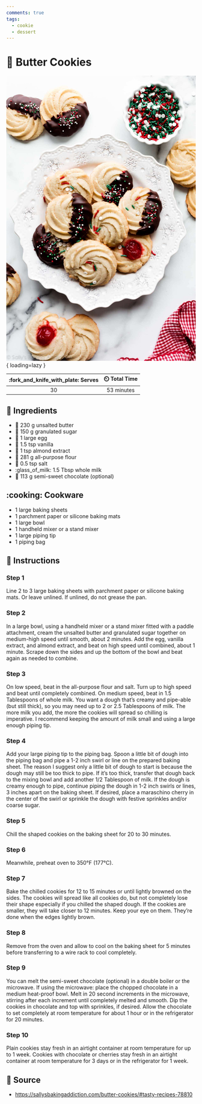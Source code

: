 ```yaml
---
comments: true
tags:
  - cookie
  - dessert
---
```

# :cookie: Butter Cookies

![Butter Cookies](../assets/images/butter-cookies.jpg){ loading=lazy }

| :fork_and_knife_with_plate: Serves | :timer_clock: Total Time |
|:----------------------------------:|:-----------------------: |
| 30 | 53 minutes |

## :salt: Ingredients

- :butter: 230 g unsalted butter
- :candy: 150 g granulated sugar
- :egg: 1 large egg
- :icecream: 1.5 tsp vanilla
- :chestnut: 1 tsp almond extract
- :ear_of_rice: 281 g all-purpose flour
- :salt: 0.5 tsp salt
- :glass_of_milk: 1.5 Tbsp whole milk
- :chocolate_bar: 113 g semi-sweet chocolate (optional)

## :cooking: Cookware

- 1 large baking sheets
- 1 parchment paper or silicone baking mats
- 1 large bowl
- 1 handheld mixer or a stand mixer
- 1 large piping tip
- 1 piping bag

## :pencil: Instructions

### Step 1

Line 2 to 3 large baking sheets with parchment paper or silicone baking mats. Or leave unlined. If unlined, do not
grease the pan.

### Step 2

In a large bowl, using a handheld mixer or a stand mixer fitted with a paddle attachment, cream the unsalted butter and
granulated sugar together on medium-high speed until smooth, about 2 minutes. Add the egg, vanilla extract, and almond
extract, and beat on high speed until combined, about 1 minute. Scrape down the sides and up the bottom of the bowl and
beat again as needed to combine.

### Step 3

On low speed, beat in the all-purpose flour and salt. Turn up to high speed and beat until completely combined. On
medium speed, beat in 1.5 Tablespoons of whole milk. You want a dough that’s creamy and pipe-able (but still thick),
so you may need up to 2 or 2.5 Tablespoons of milk. The more milk you add, the more the cookies will spread so chilling
is imperative. I recommend keeping the amount of milk small and using a large enough piping tip.

### Step 4

Add your large piping tip to the piping bag. Spoon a little bit of dough into the piping bag and pipe a 1-2 inch swirl
or line on the prepared baking sheet. The reason I suggest only a little bit of dough to start is because the dough may
still be too thick to pipe. If it’s too thick, transfer that dough back to the mixing bowl and add another 1/2
Tablespoon of milk. If the dough is creamy enough to pipe, continue piping the dough in 1-2 inch swirls or lines, 3
inches apart on the baking sheet. If desired, place a maraschino cherry in the center of the swirl or sprinkle the dough
with festive sprinkles and/or coarse sugar.

### Step 5

Chill the shaped cookies on the baking sheet for 20 to 30 minutes.

### Step 6

Meanwhile, preheat oven to 350°F (177°C).

### Step 7

Bake the chilled cookies for 12 to 15 minutes or until lightly browned on the sides. The cookies will spread like all
cookies do, but not completely lose their shape especially if you chilled the shaped dough. If the cookies are smaller,
they will take closer to 12 minutes. Keep your eye on them. They’re done when the edges lightly brown.

### Step 8

Remove from the oven and allow to cool on the baking sheet for 5 minutes before transferring to a wire rack to cool
completely.

### Step 9

You can melt the semi-sweet chocolate (optional) in a double boiler or the microwave. If using the microwave: place
the chopped chocolate in a medium heat-proof bowl. Melt in 20 second increments in the microwave, stirring after each
increment until completely melted and smooth. Dip the cookies in chocolate and top with sprinkles, if desired. Allow
the chocolate to set completely at room temperature for about 1 hour or in the refrigerator for 20 minutes.

### Step 10

Plain cookies stay fresh in an airtight container at room temperature for up to 1 week. Cookies with chocolate or
cherries stay fresh in an airtight container at room temperature for 3 days or in the refrigerator for 1 week.

## :link: Source

- <https://sallysbakingaddiction.com/butter-cookies/#tasty-recipes-78810>
